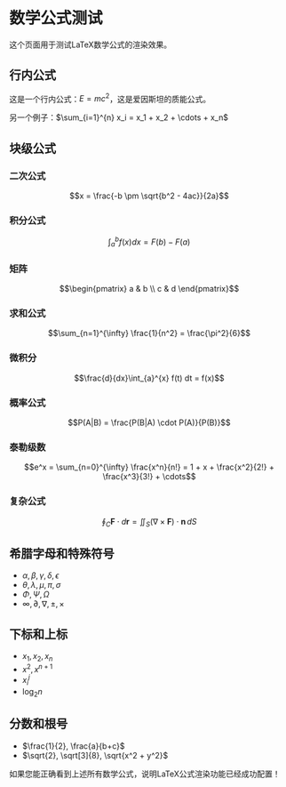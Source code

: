 # 数学公式测试

这个页面用于测试LaTeX数学公式的渲染效果。

## 行内公式

这是一个行内公式：$E = mc^2$，这是爱因斯坦的质能公式。

另一个例子：$\sum_{i=1}^{n} x_i = x_1 + x_2 + \cdots + x_n$

## 块级公式

### 二次公式
$$x = \frac{-b \pm \sqrt{b^2 - 4ac}}{2a}$$

### 积分公式
$$\int_{a}^{b} f(x) dx = F(b) - F(a)$$

### 矩阵
$$\begin{pmatrix}
a & b \\
c & d
\end{pmatrix}$$

### 求和公式
$$\sum_{n=1}^{\infty} \frac{1}{n^2} = \frac{\pi^2}{6}$$

### 微积分
$$\frac{d}{dx}\int_{a}^{x} f(t) dt = f(x)$$

### 概率公式
$$P(A|B) = \frac{P(B|A) \cdot P(A)}{P(B)}$$

### 泰勒级数
$$e^x = \sum_{n=0}^{\infty} \frac{x^n}{n!} = 1 + x + \frac{x^2}{2!} + \frac{x^3}{3!} + \cdots$$

### 复杂公式
$$\oint_C \mathbf{F} \cdot d\mathbf{r} = \iint_S (\nabla \times \mathbf{F}) \cdot \mathbf{n} \, dS$$

## 希腊字母和特殊符号

- $\alpha, \beta, \gamma, \delta, \epsilon$
- $\theta, \lambda, \mu, \pi, \sigma$
- $\Phi, \Psi, \Omega$
- $\infty, \partial, \nabla, \pm, \times$

## 下标和上标

- $x_1, x_2, x_n$
- $x^2, x^{n+1}$
- $x_i^j$
- $\log_2 n$

## 分数和根号

- $\frac{1}{2}, \frac{a}{b+c}$
- $\sqrt{2}, \sqrt[3]{8}, \sqrt{x^2 + y^2}$

如果您能正确看到上述所有数学公式，说明LaTeX公式渲染功能已经成功配置！
